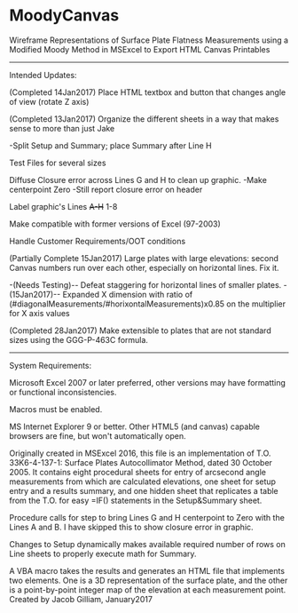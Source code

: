 # MoodyCanvas
Wireframe Representations of Surface Plate Flatness Measurements using a Modified Moody Method in MSExcel to Export HTML Canvas Printables
_______________________________________________________________________________________________

Intended Updates:

(Completed 14Jan2017) Place HTML textbox and button that changes angle of view (rotate Z axis)
  
(Completed 13Jan2017) Organize the different sheets in a way that makes sense to more than just Jake

  -Split Setup and Summary; place Summary after Line H

Test Files for several sizes

Diffuse Closure error across Lines G and H to clean up graphic.
  -Make centerpoint Zero
  -Still report closure error on header
  
Label graphic's Lines <strike>A-H</strike> 1-8

Make compatible with former versions of Excel (97-2003)

Handle Customer Requirements/OOT conditions

(Partially Complete 15Jan2017) Large plates with large elevations: second Canvas numbers run over each other, especially on horizontal lines. Fix it.

  -(Needs Testing)-- Defeat staggering for horizontal lines of smaller plates.
  -(15Jan2017)-- Expanded X dimension with ratio of (#diagonalMeasurements/#horixontalMeasurements)x0.85 on the multiplier for X axis values

(Completed 28Jan2017) Make extensible to plates that are not standard sizes using the GGG-P-463C formula.
_______________________________________________________________________________________________

System Requirements:

Microsoft Excel 2007 or later preferred, other versions may have formatting or functional inconsistencies.

Macros must be enabled.

MS Internet Explorer 9 or better. Other HTML5 (and canvas) capable browsers are fine, but won't automatically open.

Originally created in MSExcel 2016, this file is an implementation of T.O. 33K6-4-137-1: Surface Plates Autocollimator Method, dated 30 October 2005. It contains eight procedural sheets for entry of arcsecond angle measurements from which are calculated elevations, one sheet for setup entry and a results summary, and one hidden sheet that replicates a table from the T.O. for easy =IF() statements in the Setup&Summary sheet.

Procedure calls for step to bring Lines G and H centerpoint to Zero with the Lines A and B. I have skipped this to show closure error in graphic.

Changes to Setup dynamically makes available required number of rows on Line sheets to properly execute math for Summary.

A VBA macro takes the results and generates an HTML file that implements two <canvas> elements. One is a 3D representation of the surface plate, and the other is a point-by-point integer map of the elevation at each measurement point.
Created by Jacob Gilliam, January2017
